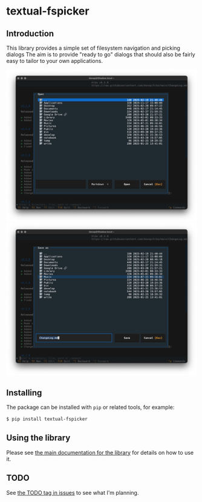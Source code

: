 # textual-fspicker

## Introduction

This library provides a simple set of filesystem navigation and picking
dialogs The aim is to provide "ready to go" dialogs that should also be
fairly easy to tailor to your own applications.

![Opening a file](https://raw.githubusercontent.com/davep/textual-fspicker/main/.images/file-open.png)
![Saving a file](https://raw.githubusercontent.com/davep/textual-fspicker/main/.images/file-save.png)

## Installing

The package can be installed with `pip` or related tools, for example:

```sh
$ pip install textual-fspicker
```

## Using the library

Please see [the main documentation for the
library](https://blog.davep.org/textual-fspicker/) for details on how to use
it.

## TODO

See [the TODO tag in
issues](https://github.com/davep/textual-fspicker/issues?q=is%3Aissue+is%3Aopen+label%3ATODO)
to see what I'm planning.


[//]: # (README.md ends here)
